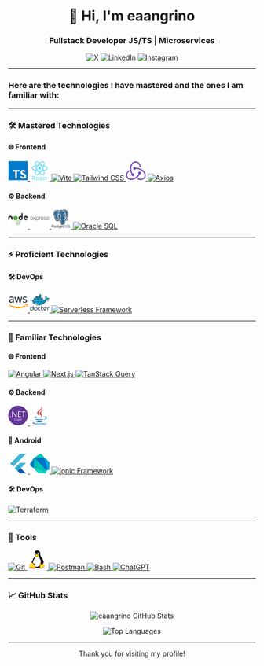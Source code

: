 <h1 align="center">👋 Hi, I'm eaangrino</h1>
<h3 align="center">Fullstack Developer JS/TS | Microservices</h3>

<p align="center">
  <a href="https://twitter.com/eaangrino" target="blank">
    <img src="https://img.shields.io/twitter/url?url=https%3A%2F%2Fx.com%2Feaangrino&style=for-the-badge&logo=x&logoColor=ffffff&label=eaangrino" alt="X">
  </a>
  <a href="https://www.linkedin.com/in/eaangrino/" target="blank">
    <img src="https://img.shields.io/badge/LinkedIn-%230077B5.svg?&style=for-the-badge&logo=linkedin&logoColor=white" alt="LinkedIn">
  </a>
  <a href="https://instagram.com/eaangrino" target="blank">
    <img src="https://img.shields.io/badge/Instagram-%23E4405F.svg?&style=for-the-badge&logo=instagram&logoColor=white" alt="Instagram">
  </a>
</p>

---

### Here are the technologies I have mastered and the ones I am familiar with:

---

### 🛠️ Mastered Technologies

#### 🌐 Frontend

<p align="left">
  <a href="https://www.typescriptlang.org/" target="_blank">
    <img src="https://raw.githubusercontent.com/devicons/devicon/master/icons/typescript/typescript-original.svg" alt="TypeScript" width="40" height="40"/>
  </a>
  <a href="https://reactjs.org/" target="_blank">
    <img src="https://raw.githubusercontent.com/devicons/devicon/master/icons/react/react-original-wordmark.svg" alt="React" width="40" height="40"/>
  </a>
  <a href="https://vitejs.dev/" target="_blank">
    <img src="https://vite.dev/logo.svg" alt="Vite" width="40" height="40"/>
  </a>
  <a href="https://tailwindcss.com/" target="_blank">
    <img src="https://www.vectorlogo.zone/logos/tailwindcss/tailwindcss-icon.svg" alt="Tailwind CSS" width="40" height="40"/>
  </a>
  <a href="https://redux.js.org" target="_blank">
    <img src="https://raw.githubusercontent.com/devicons/devicon/master/icons/redux/redux-original.svg" alt="Redux" width="40" height="40"/>
  </a>
  <a href="https://axios-http.com" target="_blank">
    <img src="https://axios-http.com/assets/favicon.ico" alt="Axios" width="40" height="40"/>
  </a>
</p>

#### ⚙️ Backend

<p align="left">
  <a href="https://nodejs.org" target="_blank">
    <img src="https://raw.githubusercontent.com/devicons/devicon/master/icons/nodejs/nodejs-original-wordmark.svg" alt="Node.js" width="40" height="40"/>
  </a>
  <a href="https://expressjs.com" target="_blank">
    <img src="https://raw.githubusercontent.com/devicons/devicon/master/icons/express/express-original-wordmark.svg" alt="Express" width="40" height="40"/>
  </a>
  <a href="https://www.postgresql.org" target="_blank">
    <img src="https://raw.githubusercontent.com/devicons/devicon/master/icons/postgresql/postgresql-original-wordmark.svg" alt="PostgreSQL" width="40" height="40"/>
  </a>
  <a href="https://www.oracle.com/co/database/sqldeveloper/" target="_blank">
    <img src="https://www.oracle.com/a/ocom/img/sql-dev3.svg" alt="Oracle SQL" width="40" height="40"/>
  </a>
</p>

---

### ⚡ Proficient Technologies

#### 🛠️ DevOps

<p align="left">
  <a href="https://aws.amazon.com" target="_blank">
    <img src="https://raw.githubusercontent.com/devicons/devicon/master/icons/amazonwebservices/amazonwebservices-original-wordmark.svg" alt="AWS" width="40" height="40"/>
  </a>
  <a href="https://www.docker.com/" target="_blank">
    <img src="https://raw.githubusercontent.com/devicons/devicon/master/icons/docker/docker-original-wordmark.svg" alt="Docker" width="40" height="40"/>
  </a>
  <a href="https://www.serverless.com/" target="_blank">
    <img src="https://www.vectorlogo.zone/logos/serverless/serverless-icon.svg" alt="Serverless Framework" width="40" height="40"/>
  </a>
</p>

---

### 🚀 Familiar Technologies

#### 🌐 Frontend

<p align="left">
  <a href="https://angular.io" target="_blank">
    <img src="https://angular.io/assets/images/logos/angular/angular.svg" alt="Angular" width="40" height="40"/>
  </a>
  <a href="https://nextjs.org" target="_blank">
    <img src="https://nextjs.org/favicon.ico" alt="Next.js" width="40" height="40"/>
  </a>
  <a href="https://tanstack.com/query/latest" target="_blank">
    <img src="https://tanstack.com/favicon.ico" alt="TanStack Query" width="40" height="40"/>
  </a>
</p>

#### ⚙️ Backend

<p align="left">
  <a href="https://dotnet.microsoft.com/" target="_blank">
    <img src="https://raw.githubusercontent.com/devicons/devicon/master/icons/dotnetcore/dotnetcore-original.svg" alt=".NET Core" width="40" height="40"/>
  </a>
  <a href="https://www.java.com/" target="_blank">
    <img src="https://raw.githubusercontent.com/devicons/devicon/master/icons/java/java-original.svg" alt="Java" width="40" height="40"/>
  </a>
</p>

#### 🤖 Android

<p align="left">
  <a href="https://flutter.dev/" target="_blank">
    <img src="https://raw.githubusercontent.com/devicons/devicon/master/icons/flutter/flutter-original.svg" alt="Flutter" width="40" height="40"/>
  </a>
  <a href="https://dart.dev/" target="_blank">
    <img src="https://raw.githubusercontent.com/devicons/devicon/master/icons/dart/dart-original.svg" alt="Dart" width="40" height="40"/>
  </a>
  <a href="https://ionicframework.com/" target="_blank">
    <img src="https://ionicframework.com/apple-icon-180x180.png" alt="Ionic Framework" width="40" height="40"/>
</a>

</p>

#### 🛠️ DevOps

<p align="left">
  <a href="https://www.terraform.io/" target="_blank">
    <img src="https://www.vectorlogo.zone/logos/terraformio/terraformio-icon.svg" alt="Terraform" width="40" height="40"/>
  </a>
</p>

---

### 🧰 Tools

<p align="left">
  <a href="https://git-scm.com/" target="_blank">
    <img src="https://www.vectorlogo.zone/logos/git-scm/git-scm-icon.svg" alt="Git" width="40" height="40"/>
  </a>
  <a href="https://www.linux.org/" target="_blank">
    <img src="https://raw.githubusercontent.com/devicons/devicon/master/icons/linux/linux-original.svg" alt="Linux" width="40" height="40"/>
  </a>
  <a href="https://postman.com" target="_blank">
    <img src="https://www.vectorlogo.zone/logos/getpostman/getpostman-icon.svg" alt="Postman" width="40" height="40"/>
  </a>
  <a href="https://www.gnu.org/software/bash/" target="_blank">
    <img src="https://www.vectorlogo.zone/logos/gnu_bash/gnu_bash-icon.svg" alt="Bash" width="40" height="40"/>
  </a>
  <a href="https://chat.openai.com/" target="_blank">
    <img src="https://cdn.oaistatic.com/assets/favicon-o20kmmos.svg" alt="ChatGPT" width="40" height="40"/>
  </a>
</p>

---

### 📈 GitHub Stats

<p align="center">
  <img src="https://github-readme-stats.vercel.app/api?username=eaangrino&show_icons=true&theme=dark" alt="eaangrino GitHub Stats"/>
</p>

<!--
<p align="center">
  <img src="https://github-readme-streak-stats.herokuapp.com/?user=eaangrino&theme=dark" alt="GitHub Streak"/>
</p>
-->

<p align="center">
  <img src="https://github-readme-stats.vercel.app/api/top-langs/?username=eaangrino&layout=compact&theme=dark" alt="Top Languages"/>
</p>

---

<p align="center">
  Thank you for visiting my profile!
</p>
